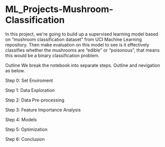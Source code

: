 # ML_Projects-Mushroom-Classification
In this project, we're going to build up a supervised learning model based on “mushroom classification dataset” from UCI Machine Learning repository. Then make evaluation on this model to see is it effectively classifies whether the mushrooms are “edible” or “poisonous”, that means this would be a binary classification problem.

Outline
We break the notebook into separate steps. Outline and nevigation as below.

Step 0: Set Enviroment

Step 1: Data Exploration

Step 2: Data Pre-processing

Step 3: Feature Importance Analysis

Step 4: Models

Step 5: Optimization

Step 6: Conclusion


